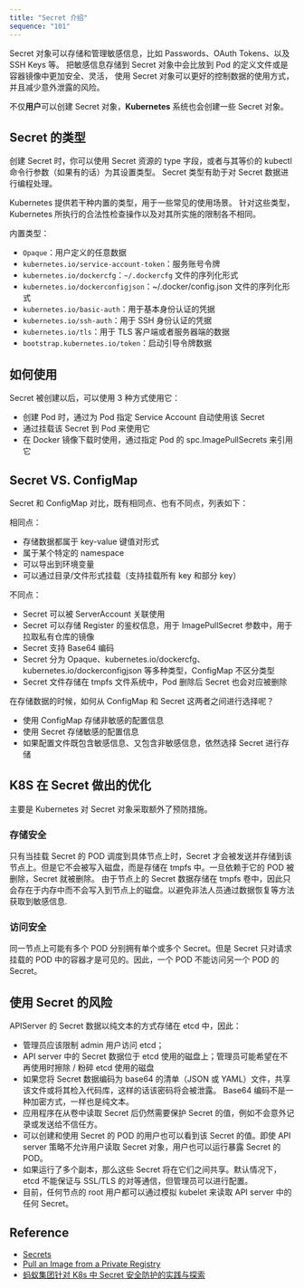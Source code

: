 ```yaml
---
title: "Secret 介绍"
sequence: "101"
---
```


Secret 对象可以存储和管理敏感信息，比如 Passwords、OAuth Tokens、以及 SSH Keys 等。
把敏感信息存储到 Secret 对象中会比放到 Pod 的定义文件或是容器镜像中更加安全、灵活，
使用 Secret 对象可以更好的控制数据的使用方式，并且减少意外泄露的风险。

不仅**用户**可以创建 Secret 对象，**Kubernetes** 系统也会创建一些 Secret 对象。

## Secret 的类型

创建 Secret 时，你可以使用 Secret 资源的 type 字段，或者与其等价的 kubectl 命令行参数（如果有的话）为其设置类型。
Secret 类型有助于对 Secret 数据进行编程处理。

Kubernetes 提供若干种内置的类型，用于一些常见的使用场景。
针对这些类型，Kubernetes 所执行的合法性检查操作以及对其所实施的限制各不相同。

内置类型：

- `Opaque`：用户定义的任意数据
- `kubernetes.io/service-account-token`：服务账号令牌
- `kubernetes.io/dockercfg`：`~/.dockercfg` 文件的序列化形式
- `kubernetes.io/dockerconfigjson`：~/.docker/config.json 文件的序列化形式
- `kubernetes.io/basic-auth`：用于基本身份认证的凭据
- `kubernetes.io/ssh-auth`：用于 SSH 身份认证的凭据
- `kubernetes.io/tls`：用于 TLS 客户端或者服务器端的数据
- `bootstrap.kubernetes.io/token`：启动引导令牌数据

## 如何使用

Secret 被创建以后，可以使用 3 种方式使用它：
- 创建 Pod 时，通过为 Pod 指定 Service Account 自动使用该 Secret
- 通过挂载该 Secret 到 Pod 来使用它
- 在 Docker 镜像下载时使用，通过指定 Pod 的 spc.ImagePullSecrets 来引用它


## Secret VS. ConfigMap

Secret 和 ConfigMap 对比，既有相同点、也有不同点，列表如下：

相同点：
- 存储数据都属于 key-value 键值对形式
- 属于某个特定的 namespace
- 可以导出到环境变量
- 可以通过目录/文件形式挂载（支持挂载所有 key 和部分 key）

不同点：
- Secret 可以被 ServerAccount 关联使用
- Secret 可以存储 Register 的鉴权信息，用于 ImagePullSecret 参数中，用于拉取私有仓库的镜像
- Secret 支持 Base64 编码
- Secret 分为 Opaque、kubernetes.io/dockercfg、kubernetes.io/dockerconfigjson 等多种类型，ConfigMap 不区分类型
- Secret 文件存储在 tmpfs 文件系统中，Pod 删除后 Secret 也会对应被删除

在存储数据的时候，如何从 ConfigMap 和 Secret 这两者之间进行选择呢？
- 使用 ConfigMap 存储非敏感的配置信息
- 使用 Secret 存储敏感的配置信息
- 如果配置文件既包含敏感信息、又包含非敏感信息，依然选择 Secret 进行存储

## K8S 在 Secret 做出的优化

主要是 Kubernetes 对 Secret 对象采取额外了预防措施。

### 存储安全

只有当挂载 Secret 的 POD 调度到具体节点上时，Secret 才会被发送并存储到该节点上。但是它不会被写入磁盘，而是存储在 tmpfs 中。一旦依赖于它的 POD 被删除，Secret 就被删除。
由于节点上的 Secret 数据存储在 tmpfs 卷中，因此只会存在于内存中而不会写入到节点上的磁盘。以避免非法人员通过数据恢复等方法获取到敏感信息.

### 访问安全

同一节点上可能有多个 POD 分别拥有单个或多个 Secret。但是 Secret 只对请求挂载的 POD 中的容器才是可见的。因此，一个 POD 不能访问另一个 POD 的 Secret。

## 使用 Secret 的风险

APIServer 的 Secret 数据以纯文本的方式存储在 etcd 中，因此：

- 管理员应该限制 admin 用户访问 etcd；
- API server 中的 Secret 数据位于 etcd 使用的磁盘上；管理员可能希望在不再使用时擦除 / 粉碎 etcd 使用的磁盘
- 如果您将 Secret 数据编码为 base64 的清单（JSON 或 YAML）文件，共享该文件或将其检入代码库，这样的话该密码将会被泄露。 Base64 编码不是一种加密方式，一样也是纯文本。
- 应用程序在从卷中读取 Secret 后仍然需要保护 Secret 的值，例如不会意外记录或发送给不信任方。
- 可以创建和使用 Secret 的 POD 的用户也可以看到该 Secret 的值。即使 API server 策略不允许用户读取 Secret 对象，用户也可以运行暴露 Secret 的 POD。
- 如果运行了多个副本，那么这些 Secret 将在它们之间共享。默认情况下，etcd 不能保证与 SSL/TLS 的对等通信，但管理员可以进行配置。
- 目前，任何节点的 root 用户都可以通过模拟 kubelet 来读取 API server 中的任何 Secret。

## Reference

- [Secrets](https://kubernetes.io/docs/concepts/configuration/secret/)
- [Pull an Image from a Private Registry](https://kubernetes.io/docs/tasks/configure-pod-container/pull-image-private-registry/)
- [蚂蚁集团针对 K8s 中 Secret 安全防护的实践与探索](https://www.infoq.cn/article/ycdctxabbgqjdfckiy0y)
